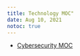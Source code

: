 ```yaml
---
title: Technology MOC"
date: Aug 10, 2021
notoc: true
---
```


- [Cybersecurity MOC](notes/technology/cybersecurity.md)